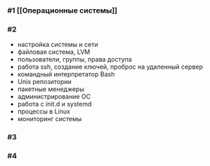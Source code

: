 
### **#1** [[Операционные системы]]

### **#2**
- настройка системы и сети
- файловая система, LVM
- пользователи, группы, права доступа
- работа ssh, создание ключей, проброс на удаленный сервер
- командный интерпретатор Bash
- Unix репозитории
- пакетные менеджеры
- администрирование ОС
- работа с init.d и systemd
- процессы в Linux
- мониторинг системы

### **#3**


### **#4**
